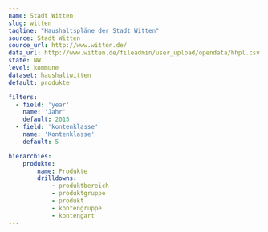 ```yaml
---
name: Stadt Witten
slug: witten
tagline: "Haushaltspläne der Stadt Witten"
source: Stadt Witten
source_url: http://www.witten.de/
data_url: http://www.witten.de/fileadmin/user_upload/opendata/hhpl.csv
state: NW
level: kommune
dataset: haushaltwitten
default: produkte

filters:
  - field: 'year'
    name: 'Jahr'
    default: 2015
  - field: 'kontenklasse'
    name: 'Kontenklasse'
    default: 5

hierarchies:
    produkte:
        name: Produkte
        drilldowns:
            - produktbereich
            - produktgruppe
            - produkt
            - kontengruppe
            - kontengart
---
```

